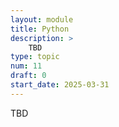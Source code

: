 ```yaml
---
layout: module
title: Python
description: > 
    TBD
type: topic
num: 11
draft: 0
start_date: 2025-03-31
---
```


TBD
